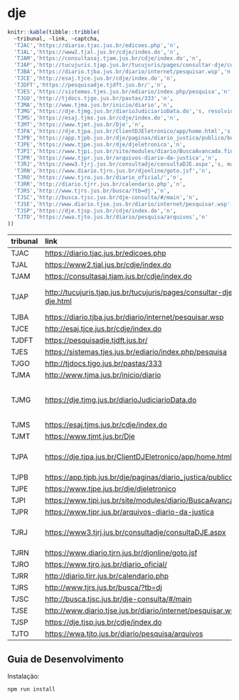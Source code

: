 
<!-- README.md is generated from README.Rmd. Please edit that file -->

# dje

``` r
knitr::kable(tibble::tribble(
  ~tribunal, ~link, ~captcha,
  'TJAC','https://diario.tjac.jus.br/edicoes.php','n',
  'TJAL','https://www2.tjal.jus.br/cdje/index.do','n',
  'TJAM','https://consultasaj.tjam.jus.br/cdje/index.do','n',
  'TJAP','http://tucujuris.tjap.jus.br/tucujuris/pages/consultar-dje/consultar-dje.html','s, mas tem link direto',
  'TJBA','https://diario.tjba.jus.br/diario/internet/pesquisar.wsp','n',
  'TJCE','http://esaj.tjce.jus.br/cdje/index.do','n',
  'TJDFT','https://pesquisadje.tjdft.jus.br/','n',
  'TJES','https://sistemas.tjes.jus.br/ediario/index.php/pesquisa','n',
  'TJGO','http://tjdocs.tjgo.jus.br/pastas/333','n',
  'TJMA','http://www.tjma.jus.br/inicio/diario','n',
  'TJMG','https://dje.tjmg.jus.br/diarioJudiciarioData.do','s, resolvido no decryptr',
  'TJMS','https://esaj.tjms.jus.br/cdje/index.do','n',
  'TJMT','https://www.tjmt.jus.br/Dje','n',
  'TJPA','https://dje.tjpa.jus.br/ClientDJEletronico/app/home.html','s, mas tem link direto',
  'TJPB','https://app.tjpb.jus.br/dje/paginas/diario_justica/publico/buscas.jsf','n',
  'TJPE','https://www.tjpe.jus.br/dje/djeletronico','n',
  'TJPI','https://www.tjpi.jus.br/site/modules/diario/BuscaAvancada.find.mtw','n',
  'TJPR','https://www.tjpr.jus.br/arquivos-diario-da-justica','n',
  'TJRJ','https://www3.tjrj.jus.br/consultadje/consultaDJE.aspx','s, mas tem link direto',
  'TJRN','https://www.diario.tjrn.jus.br/djonline/goto.jsf','n',
  'TJRO','https://www.tjro.jus.br/diario_oficial/','n',
  'TJRR','http://diario.tjrr.jus.br/calendario.php','n',
  'TJRS','http://www.tjrs.jus.br/busca/?tb=dj','n',
  'TJSC','http://busca.tjsc.jus.br/dje-consulta/#/main','n',
  'TJSE','http://www.diario.tjse.jus.br/diario/internet/pesquisar.wsp','n',
  'TJSP','https://dje.tjsp.jus.br/cdje/index.do','n',
  'TJTO','https://wwa.tjto.jus.br/diario/pesquisa/arquivos','n'
))
```

| tribunal | link                                                                            | captcha                  |
| :------- | :------------------------------------------------------------------------------ | :----------------------- |
| TJAC     | <https://diario.tjac.jus.br/edicoes.php>                                        | n                        |
| TJAL     | <https://www2.tjal.jus.br/cdje/index.do>                                        | n                        |
| TJAM     | <https://consultasaj.tjam.jus.br/cdje/index.do>                                 | n                        |
| TJAP     | <http://tucujuris.tjap.jus.br/tucujuris/pages/consultar-dje/consultar-dje.html> | s, mas tem link direto   |
| TJBA     | <https://diario.tjba.jus.br/diario/internet/pesquisar.wsp>                      | n                        |
| TJCE     | <http://esaj.tjce.jus.br/cdje/index.do>                                         | n                        |
| TJDFT    | <https://pesquisadje.tjdft.jus.br/>                                             | n                        |
| TJES     | <https://sistemas.tjes.jus.br/ediario/index.php/pesquisa>                       | n                        |
| TJGO     | <http://tjdocs.tjgo.jus.br/pastas/333>                                          | n                        |
| TJMA     | <http://www.tjma.jus.br/inicio/diario>                                          | n                        |
| TJMG     | <https://dje.tjmg.jus.br/diarioJudiciarioData.do>                               | s, resolvido no decryptr |
| TJMS     | <https://esaj.tjms.jus.br/cdje/index.do>                                        | n                        |
| TJMT     | <https://www.tjmt.jus.br/Dje>                                                   | n                        |
| TJPA     | <https://dje.tjpa.jus.br/ClientDJEletronico/app/home.html>                      | s, mas tem link direto   |
| TJPB     | <https://app.tjpb.jus.br/dje/paginas/diario_justica/publico/buscas.jsf>         | n                        |
| TJPE     | <https://www.tjpe.jus.br/dje/djeletronico>                                      | n                        |
| TJPI     | <https://www.tjpi.jus.br/site/modules/diario/BuscaAvancada.find.mtw>            | n                        |
| TJPR     | <https://www.tjpr.jus.br/arquivos-diario-da-justica>                            | n                        |
| TJRJ     | <https://www3.tjrj.jus.br/consultadje/consultaDJE.aspx>                         | s, mas tem link direto   |
| TJRN     | <https://www.diario.tjrn.jus.br/djonline/goto.jsf>                              | n                        |
| TJRO     | <https://www.tjro.jus.br/diario_oficial/>                                       | n                        |
| TJRR     | <http://diario.tjrr.jus.br/calendario.php>                                      | n                        |
| TJRS     | <http://www.tjrs.jus.br/busca/?tb=dj>                                           | n                        |
| TJSC     | <http://busca.tjsc.jus.br/dje-consulta/#/main>                                  | n                        |
| TJSE     | <http://www.diario.tjse.jus.br/diario/internet/pesquisar.wsp>                   | n                        |
| TJSP     | <https://dje.tjsp.jus.br/cdje/index.do>                                         | n                        |
| TJTO     | <https://wwa.tjto.jus.br/diario/pesquisa/arquivos>                              | n                        |


## Guia de Desenvolvimento

Instalação:

`npm run install`



